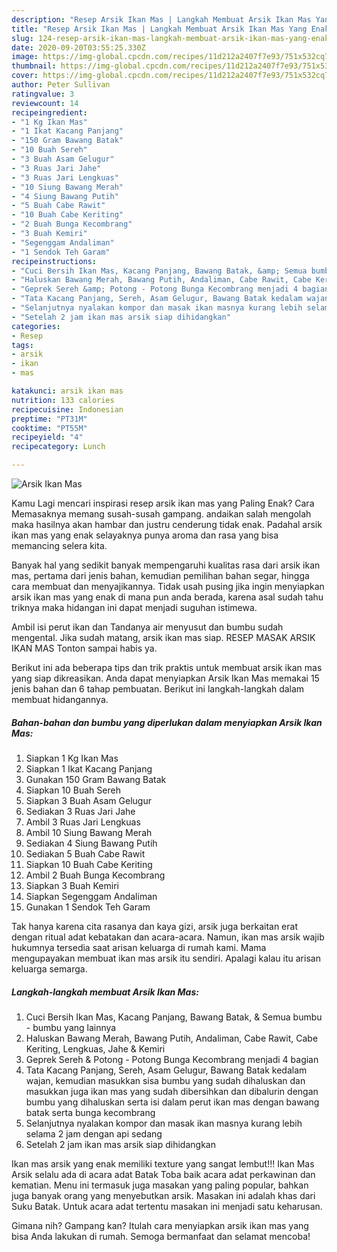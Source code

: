 ```yaml
---
description: "Resep Arsik Ikan Mas | Langkah Membuat Arsik Ikan Mas Yang Enak Dan Lezat"
title: "Resep Arsik Ikan Mas | Langkah Membuat Arsik Ikan Mas Yang Enak Dan Lezat"
slug: 124-resep-arsik-ikan-mas-langkah-membuat-arsik-ikan-mas-yang-enak-dan-lezat
date: 2020-09-20T03:55:25.330Z
image: https://img-global.cpcdn.com/recipes/11d212a2407f7e93/751x532cq70/arsik-ikan-mas-foto-resep-utama.jpg
thumbnail: https://img-global.cpcdn.com/recipes/11d212a2407f7e93/751x532cq70/arsik-ikan-mas-foto-resep-utama.jpg
cover: https://img-global.cpcdn.com/recipes/11d212a2407f7e93/751x532cq70/arsik-ikan-mas-foto-resep-utama.jpg
author: Peter Sullivan
ratingvalue: 3
reviewcount: 14
recipeingredient:
- "1 Kg Ikan Mas"
- "1 Ikat Kacang Panjang"
- "150 Gram Bawang Batak"
- "10 Buah Sereh"
- "3 Buah Asam Gelugur"
- "3 Ruas Jari Jahe"
- "3 Ruas Jari Lengkuas"
- "10 Siung Bawang Merah"
- "4 Siung Bawang Putih"
- "5 Buah Cabe Rawit"
- "10 Buah Cabe Keriting"
- "2 Buah Bunga Kecombrang"
- "3 Buah Kemiri"
- "Segenggam Andaliman"
- "1 Sendok Teh Garam"
recipeinstructions:
- "Cuci Bersih Ikan Mas, Kacang Panjang, Bawang Batak, &amp; Semua bumbu - bumbu yang lainnya"
- "Haluskan Bawang Merah, Bawang Putih, Andaliman, Cabe Rawit, Cabe Keriting, Lengkuas, Jahe &amp; Kemiri"
- "Geprek Sereh &amp; Potong - Potong Bunga Kecombrang menjadi 4 bagian"
- "Tata Kacang Panjang, Sereh, Asam Gelugur, Bawang Batak kedalam wajan, kemudian masukkan sisa bumbu yang sudah dihaluskan dan masukkan juga ikan mas yang sudah dibersihkan dan dibalurin dengan bumbu yang dihaluskan serta isi dalam perut ikan mas dengan bawang batak serta bunga kecombrang"
- "Selanjutnya nyalakan kompor dan masak ikan masnya kurang lebih selama 2 jam dengan api sedang"
- "Setelah 2 jam ikan mas arsik siap dihidangkan"
categories:
- Resep
tags:
- arsik
- ikan
- mas

katakunci: arsik ikan mas 
nutrition: 133 calories
recipecuisine: Indonesian
preptime: "PT31M"
cooktime: "PT55M"
recipeyield: "4"
recipecategory: Lunch

---
```



![Arsik Ikan Mas](https://img-global.cpcdn.com/recipes/11d212a2407f7e93/751x532cq70/arsik-ikan-mas-foto-resep-utama.jpg)

Kamu Lagi mencari inspirasi resep arsik ikan mas yang Paling Enak? Cara Memasaknya memang susah-susah gampang. andaikan salah mengolah maka hasilnya akan hambar dan justru cenderung tidak enak. Padahal arsik ikan mas yang enak selayaknya punya aroma dan rasa yang bisa memancing selera kita.

Banyak hal yang sedikit banyak mempengaruhi kualitas rasa dari arsik ikan mas, pertama dari jenis bahan, kemudian pemilihan bahan segar, hingga cara membuat dan menyajikannya. Tidak usah pusing jika ingin menyiapkan arsik ikan mas yang enak di mana pun anda berada, karena asal sudah tahu triknya maka hidangan ini dapat menjadi suguhan istimewa.

Ambil isi perut ikan dan Tandanya air menyusut dan bumbu sudah mengental. Jika sudah matang, arsik ikan mas siap. RESEP MASAK ARSIK IKAN MAS Tonton sampai habis ya.


Berikut ini ada beberapa tips dan trik praktis untuk membuat arsik ikan mas yang siap dikreasikan. Anda dapat menyiapkan Arsik Ikan Mas memakai 15 jenis bahan dan 6 tahap pembuatan. Berikut ini langkah-langkah dalam membuat hidangannya.

<!--inarticleads1-->

##### Bahan-bahan dan bumbu yang diperlukan dalam menyiapkan Arsik Ikan Mas:

1. Siapkan 1 Kg Ikan Mas
1. Siapkan 1 Ikat Kacang Panjang
1. Gunakan 150 Gram Bawang Batak
1. Siapkan 10 Buah Sereh
1. Siapkan 3 Buah Asam Gelugur
1. Sediakan 3 Ruas Jari Jahe
1. Ambil 3 Ruas Jari Lengkuas
1. Ambil 10 Siung Bawang Merah
1. Sediakan 4 Siung Bawang Putih
1. Sediakan 5 Buah Cabe Rawit
1. Siapkan 10 Buah Cabe Keriting
1. Ambil 2 Buah Bunga Kecombrang
1. Siapkan 3 Buah Kemiri
1. Siapkan Segenggam Andaliman
1. Gunakan 1 Sendok Teh Garam


Tak hanya karena cita rasanya dan kaya gizi, arsik juga berkaitan erat dengan ritual adat kebatakan dan acara-acara. Namun, ikan mas arsik wajib hukumnya tersedia saat arisan keluarga di rumah kami. Mama mengupayakan membuat ikan mas arsik itu sendiri. Apalagi kalau itu arisan keluarga semarga. 

<!--inarticleads2-->

##### Langkah-langkah membuat Arsik Ikan Mas:

1. Cuci Bersih Ikan Mas, Kacang Panjang, Bawang Batak, &amp; Semua bumbu - bumbu yang lainnya
1. Haluskan Bawang Merah, Bawang Putih, Andaliman, Cabe Rawit, Cabe Keriting, Lengkuas, Jahe &amp; Kemiri
1. Geprek Sereh &amp; Potong - Potong Bunga Kecombrang menjadi 4 bagian
1. Tata Kacang Panjang, Sereh, Asam Gelugur, Bawang Batak kedalam wajan, kemudian masukkan sisa bumbu yang sudah dihaluskan dan masukkan juga ikan mas yang sudah dibersihkan dan dibalurin dengan bumbu yang dihaluskan serta isi dalam perut ikan mas dengan bawang batak serta bunga kecombrang
1. Selanjutnya nyalakan kompor dan masak ikan masnya kurang lebih selama 2 jam dengan api sedang
1. Setelah 2 jam ikan mas arsik siap dihidangkan


Ikan mas arsik yang enak memiliki texture yang sangat lembut!!! Ikan Mas Arsik selalu ada di acara adat Batak Toba baik acara adat perkawinan dan kematian. Menu ini termasuk juga masakan yang paling popular, bahkan juga banyak orang yang menyebutkan arsik. Masakan ini adalah khas dari Suku Batak. Untuk acara adat tertentu masakan ini menjadi satu keharusan. 

Gimana nih? Gampang kan? Itulah cara menyiapkan arsik ikan mas yang bisa Anda lakukan di rumah. Semoga bermanfaat dan selamat mencoba!
